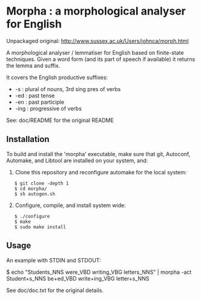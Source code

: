 Morpha : a morphological analyser for English
=============================================

Unpackaged original: http://www.sussex.ac.uk/Users/johnca/morph.html

A morphological analyser / lemmatiser for English based on finite-state 
techniques. Given a word form (and its part of speech if available) it 
returns the lemma and suffix. 

It covers the English productive suffixes:
* -s : plural of nouns, 3rd sing pres of verbs
* -ed : past tense
* -en : past participle
* -ing : progressive of verbs

See: doc/README for the original README

Installation
------------

To build and install the 'morpha' executable, make sure that git, 
Autoconf, Automake, and Libtool are installed on your system, and:

1. Clone this repository and reconfigure automake for the local system:
```
   $ git clone -depth 1
   $ cd morpha/
   $ sh autogen.sh
```

2. Configure, compile, and install system wide:
```
   $ ./configure
   $ make
   $ sudo make install
```

Usage
-----

An example with STDIN and STDOUT:

   $ echo "Students_NNS were_VBD writing_VBG letters_NNS" | morpha -act
   Student+s_NNS be+ed_VBD write+ing_VBG letter+s_NNS

See doc/doc.txt for the original details.
